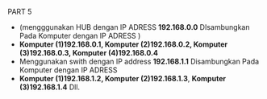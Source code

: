 ﻿PART 5

- (mengggunakan HUB dengan IP ADRESS **192.168.0.0**   DIsambungkan Pada Komputer dengan IP ADRESS )
- **Komputer (1)192.168.0.1, Komputer (2)192.168.0.2, Komputer (3)192.168.0.3, Komputer (4)192.168.0.4**
- Menggunakan swith dengan IP address **192.168.1.1**   Disambungkan Pada Komputer dengan IP ADRESS
- **Komputer (1)192.168.1.2, Komputer (2)192.168.1.3**, **Komputer (3)192.168.1.4** Dll.

